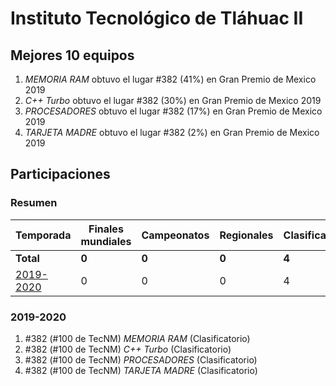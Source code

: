 # Instituto Tecnológico de Tláhuac II

## Mejores 10 equipos

1. _MEMORIA RAM_ obtuvo el lugar #382 (41%) en Gran Premio de Mexico 2019
1. _C++ Turbo_ obtuvo el lugar #382 (30%) en Gran Premio de Mexico 2019
1. _PROCESADORES_ obtuvo el lugar #382 (17%) en Gran Premio de Mexico 2019
1. _TARJETA MADRE_ obtuvo el lugar #382 (2%) en Gran Premio de Mexico 2019

## Participaciones

### Resumen

| Temporada | Finales mundiales | Campeonatos | Regionales | Clasificatorios | Equipos |
| --- | --- | --- | --- | --- | --- |
| **Total** | **0** | **0** | **0** | **4** | **4** |
| [2019-2020](#2019-2020) | 0 | 0 | 0 | 4 | 4 |

### 2019-2020

1. #382 (#100 de TecNM) _MEMORIA RAM_ (Clasificatorio)
1. #382 (#100 de TecNM) _C++ Turbo_ (Clasificatorio)
1. #382 (#100 de TecNM) _PROCESADORES_ (Clasificatorio)
1. #382 (#100 de TecNM) _TARJETA MADRE_ (Clasificatorio)



